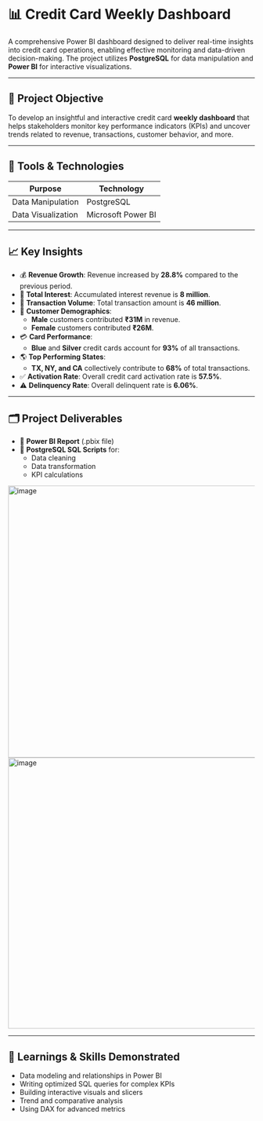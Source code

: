 # 📊 Credit Card Weekly Dashboard

A comprehensive Power BI dashboard designed to deliver real-time insights into credit card operations, enabling effective monitoring and data-driven decision-making. The project utilizes **PostgreSQL** for data manipulation and **Power BI** for interactive visualizations.

---

## 🎯 Project Objective

To develop an insightful and interactive credit card **weekly dashboard** that helps stakeholders monitor key performance indicators (KPIs) and uncover trends related to revenue, transactions, customer behavior, and more.

---

## 🧰 Tools & Technologies

| Purpose               | Technology         |
|------------------------|--------------------|
| Data Manipulation      | PostgreSQL         |
| Data Visualization     | Microsoft Power BI |

---

## 📈 Key Insights

- 💰 **Revenue Growth**: Revenue increased by **28.8%** compared to the previous period.
- 💸 **Total Interest**: Accumulated interest revenue is **8 million**.
- 🧾 **Transaction Volume**: Total transaction amount is **46 million**.
- 👥 **Customer Demographics**:
  - **Male** customers contributed **₹31M** in revenue.
  - **Female** customers contributed **₹26M**.
- 💳 **Card Performance**:
  - **Blue** and **Silver** credit cards account for **93%** of all transactions.
- 🌎 **Top Performing States**:
  - **TX, NY, and CA** collectively contribute to **68%** of total transactions.
- ✅ **Activation Rate**: Overall credit card activation rate is **57.5%**.
- ⚠️ **Delinquency Rate**: Overall delinquent rate is **6.06%**.

---

## 🗂️ Project Deliverables

- 🔹 **Power BI Report** (.pbix file)
- 🔹 **PostgreSQL SQL Scripts** for:
  - Data cleaning
  - Data transformation
  - KPI calculations
 
<img width="993" height="554" alt="image" src="https://github.com/user-attachments/assets/9b904eb1-46f9-435b-83c9-0313ef50635a" />

<img width="1002" height="552" alt="image" src="https://github.com/user-attachments/assets/fd549495-2243-450e-ad0f-38602a43196b" />

---

## 🧠 Learnings & Skills Demonstrated

- Data modeling and relationships in Power BI
- Writing optimized SQL queries for complex KPIs
- Building interactive visuals and slicers
- Trend and comparative analysis
- Using DAX for advanced metrics
